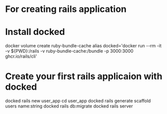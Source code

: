 # For creating rails application

# Install docked
docker volume create ruby-bundle-cache
alias docked='docker run --rm -it -v ${PWD}:/rails -v ruby-bundle-cache:/bundle -p 3000:3000 ghcr.io/rails/cli'

# Create your first rails applicaion with docked

docked rails new user_app
cd user_app
docked rails generate scaffold users name:string
docked rails db:migrate
docked rails server

